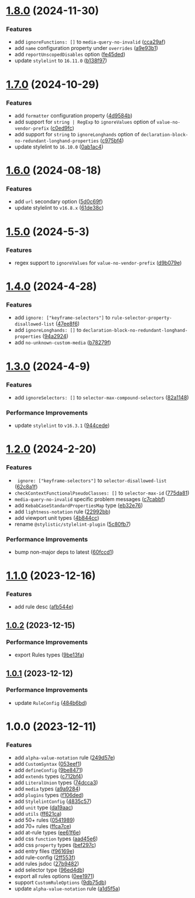 # [1.8.0](https://github.com/stylelint-types/stylelint-define-config/compare/v1.7.0...v1.8.0) (2024-11-30)


### Features

* add `ignoreFunctions: []` to `media-query-no-invalid` ([cca29af](https://github.com/stylelint-types/stylelint-define-config/commit/cca29af8434e528173e3fbc71b7c5f1e913ac8ca))
* add `name` configuration property under `overrides` ([a9e93b1](https://github.com/stylelint-types/stylelint-define-config/commit/a9e93b148dd03eeee3df4b8e61c259bab96fa9d5))
* add `reportUnscopedDisables` option ([fe45ded](https://github.com/stylelint-types/stylelint-define-config/commit/fe45ded8059661099b3d18cacb512385f76f01fb))
* update `stylelint` to `16.11.0` ([b138f97](https://github.com/stylelint-types/stylelint-define-config/commit/b138f97c2eff5c04bd92af81df0c7e56719926a4))



# [1.7.0](https://github.com/stylelint-types/stylelint-define-config/compare/v1.6.0...v1.7.0) (2024-10-29)


### Features

* add `formatter` configuration property ([4d9584b](https://github.com/stylelint-types/stylelint-define-config/commit/4d9584b514b8ad3417f83db78243a3d4483dd1f2))
* add support for `string | RegExp` to `ignoreValues` option of `value-no-vendor-prefix` ([c0ed9fc](https://github.com/stylelint-types/stylelint-define-config/commit/c0ed9fc11d6a20b4ea32f9869dfc115dc0cf60db))
* add support for `string` to `ignoreLonghands` option of `declaration-block-no-redundant-longhand-properties` ([c975bf4](https://github.com/stylelint-types/stylelint-define-config/commit/c975bf4b188adcf5773041369de8937e0ad14637))
* update stylelint to `16.10.0` ([0ab1ac4](https://github.com/stylelint-types/stylelint-define-config/commit/0ab1ac452d11b0da060c184b20e0ea340a1067f6))



# [1.6.0](https://github.com/stylelint-types/stylelint-define-config/compare/v1.5.0...v1.6.0) (2024-08-18)


### Features

* add `url` secondary option ([5d0c69f](https://github.com/stylelint-types/stylelint-define-config/commit/5d0c69f8f338e8fd2deb58348047dd362923f4c5))
* update stylelint to `v16.8.x` ([61de38c](https://github.com/stylelint-types/stylelint-define-config/commit/61de38c52e28099c87e015d5824a41c8cc2ec900))



# [1.5.0](https://github.com/stylelint-types/stylelint-define-config/compare/v1.4.0...v1.5.0) (2024-5-3)


### Features

* regex support to `ignoreValues` for `value-no-vendor-prefix` ([d9b079e](https://github.com/stylelint-types/stylelint-define-config/commit/d9b079e1c6047a464c8017644e878209e602a3de))



# [1.4.0](https://github.com/stylelint-types/stylelint-define-config/compare/v1.3.0...v1.4.0) (2024-4-28)


### Features

* add `ignore: ["keyframe-selectors"]` to `rule-selector-property-disallowed-list` ([47ee8f6](https://github.com/stylelint-types/stylelint-define-config/commit/47ee8f61ed60e2f78c6b8f28901bf1d2c28f2d05))
* add `ignoreLonghands: []` to `declaration-block-no-redundant-longhand-properties` ([94a2924](https://github.com/stylelint-types/stylelint-define-config/commit/94a292409ecd9ff979f89c9c8fb31d83560a886b))
* add `no-unknown-custom-media` ([b78279f](https://github.com/stylelint-types/stylelint-define-config/commit/b78279fe272045a1fb52d4623b3c1b5a44095009))



# [1.3.0](https://github.com/stylelint-types/stylelint-define-config/compare/v1.2.0...v1.3.0) (2024-4-9)


### Features

* add `ignoreSelectors: []` to `selector-max-compound-selectors` ([82a1148](https://github.com/stylelint-types/stylelint-define-config/commit/82a1148892c7dc5d03363ea5278e3aabe5352b0a))


### Performance Improvements

* update `stylelint` to `v16.3.1` ([944cede](https://github.com/stylelint-types/stylelint-define-config/commit/944cedea04b14c0a8e32df16d3010be1255ea9e9))



# [1.2.0](https://github.com/stylelint-types/stylelint-define-config/compare/v1.1.0...v1.2.0) (2024-2-20)


### Features

* ` ignore: ["keyframe-selectors"]` to `selector-disallowed-list` ([62c8a1f](https://github.com/stylelint-types/stylelint-define-config/commit/62c8a1f68dc9f53b1f05942525ae60193a345dc7))
* `checkContextFunctionalPseudoClasses: []` to `selector-max-id` ([775da81](https://github.com/stylelint-types/stylelint-define-config/commit/775da81bd54a64ee5356287c540d4f8f1df62c0d))
* `media-query-no-invalid` specific problem messages ([c7cabbf](https://github.com/stylelint-types/stylelint-define-config/commit/c7cabbf287ec19bd3cc862fecc33536d9b92d054))
* add `KebabCaseStandardPropertiesMap` type ([eb32e76](https://github.com/stylelint-types/stylelint-define-config/commit/eb32e76a8adc02187bb9901666abad602cb8b1f8))
* add `lightness-notation` rule ([22992bb](https://github.com/stylelint-types/stylelint-define-config/commit/22992bb541b60e7db61fea20ab8215934f0bb302))
* add viewport unit types ([4b844cc](https://github.com/stylelint-types/stylelint-define-config/commit/4b844cc451f7266578fc51d9516d663cfc6bebf7))
* rename `@stylistic/stylelint-plugin` ([5c80fb7](https://github.com/stylelint-types/stylelint-define-config/commit/5c80fb7a533dde7eb9e967d3ecc905b832028b07))


### Performance Improvements

* bump non-major deps to latest ([60fccd1](https://github.com/stylelint-types/stylelint-define-config/commit/60fccd1abd32e7f6690582704eb0136bede5a32e))



# [1.1.0](https://github.com/stylelint-types/stylelint-define-config/compare/v1.0.2...v1.1.0) (2023-12-16)


### Features

* add rule desc ([afb544e](https://github.com/stylelint-types/stylelint-define-config/commit/afb544e94f9d04fd4c1ba647a65b58729827b71b))



## [1.0.2](https://github.com/stylelint-types/stylelint-define-config/compare/v1.0.1...v1.0.2) (2023-12-15)


### Performance Improvements

* export Rules types ([9be13fa](https://github.com/stylelint-types/stylelint-define-config/commit/9be13fae6912456b5af3f5cf865b98040303848a))



## [1.0.1](https://github.com/stylelint-types/stylelint-define-config/compare/v1.0.0...v1.0.1) (2023-12-12)


### Performance Improvements

* update `RuleConfig` ([484b6bd](https://github.com/stylelint-types/stylelint-define-config/commit/484b6bd4b72319a012cd50e6d6be8192559ee863))



# 1.0.0 (2023-12-11)


### Features

* add `alpha-value-notation` rule ([249d57e](https://github.com/stylelint-types/stylelint-define-config/commit/249d57e50ae1e99528408db8952d552ab4c1580b))
* add `CustomSyntax` ([053eef1](https://github.com/stylelint-types/stylelint-define-config/commit/053eef1e4bc3d795a71542de0589d43aa0d2f56b))
* add `defineConfig` ([9be8471](https://github.com/stylelint-types/stylelint-define-config/commit/9be8471e63b4f67f0aac64518f8ec2d55160c195))
* add `extends` types ([c712bf4](https://github.com/stylelint-types/stylelint-define-config/commit/c712bf47d36a3f746fa89c3ad6d1909af8471852))
* add `LiteralUnion` types ([74dcca3](https://github.com/stylelint-types/stylelint-define-config/commit/74dcca3172bc35e61bba0da779be70fa7f420c20))
* add `media` types ([a9a9284](https://github.com/stylelint-types/stylelint-define-config/commit/a9a9284fcf4061304617bea70fbf35a779a2db53))
* add `plugins` types ([f106ded](https://github.com/stylelint-types/stylelint-define-config/commit/f106ded60f9fa4dada3e3d65423c6a9c09bb4592))
* add `StylelintConfig` ([4835c57](https://github.com/stylelint-types/stylelint-define-config/commit/4835c573973e70625ecf7ef78a53099450c6a58c))
* add `unit` type ([da19aac](https://github.com/stylelint-types/stylelint-define-config/commit/da19aac7fef6e54d492802e1dedb838dcd28f19b))
* add `utils` ([ff621ca](https://github.com/stylelint-types/stylelint-define-config/commit/ff621ca9d122a8dcb7ae61fd3621227a8cf8b943))
* add 50+ rules ([0541989](https://github.com/stylelint-types/stylelint-define-config/commit/0541989b7c4b6319255e6fbeeed1bf97c6535016))
* add 70+ rules ([ffca7ce](https://github.com/stylelint-types/stylelint-define-config/commit/ffca7ce0a6baea5d898a76df6adb35bd87e78523))
* add at-rule types ([ee61f6e](https://github.com/stylelint-types/stylelint-define-config/commit/ee61f6e8a11b41df2faf66835988109816c66683))
* add css `function` types ([aad45e6](https://github.com/stylelint-types/stylelint-define-config/commit/aad45e67120e551805c6f304f08fe8e39142cfe5))
* add css `property` types ([bef297c](https://github.com/stylelint-types/stylelint-define-config/commit/bef297c5202ea917f2457adcd45cbad617218d50))
* add entry files ([f96169e](https://github.com/stylelint-types/stylelint-define-config/commit/f96169e54bbfc185188eeb4918f070a50b8f5ec9))
* add rule-config ([2ff553f](https://github.com/stylelint-types/stylelint-define-config/commit/2ff553f345e383a17ea879b6097aaa80cfaa28ff))
* add rules jsdoc ([27b9482](https://github.com/stylelint-types/stylelint-define-config/commit/27b9482f333b1346cc76413bfbba86356b093119))
* add selector type ([96ed4db](https://github.com/stylelint-types/stylelint-define-config/commit/96ed4db5e7016007a5441fad1dd9c1f69df798a9))
* export all rules options ([0ee1971](https://github.com/stylelint-types/stylelint-define-config/commit/0ee1971900899cd5d3cd2fbdf992ba7b789a2c81))
* support `CustomRuleOptions` ([9db75db](https://github.com/stylelint-types/stylelint-define-config/commit/9db75db28ef732fe6e4c1008bc4b182a1c320c57))
* update `alpha-value-notation` rule ([a1d5f5a](https://github.com/stylelint-types/stylelint-define-config/commit/a1d5f5a8a7079fb5e2c114df02d1e39c206277fc))



